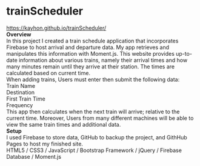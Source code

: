 # trainScheduler<br>
https://kayhon.github.io/trainScheduler/<br>
<strong>Overview</strong><br>
In this project I created a train schedule application that 
incorporates Firebase to host arrival and departure data. My 
app retrieves and manipulates this information with Moment.js. 
This website provides up-to-date information about various trains, 
namely their arrival times and how many minutes remain until they 
arrive at their station. The times are calculated based on current 
time.<br>
When adding trains, Users must enter then submit the following data:<br>
Train Name<br>
Destination<br>
First Train Time<br>
Frequency<br>
This app then calculates when the next train will arrive; relative
to the current time. Moreover, Users from many different machines 
will be able to view the same train times and additional data.<br>
<strong>Setup</strong><br>
I used Firebase to store data, GitHub to backup the project, and GithHub Pages to host my finished site.<br>
HTML5 / CSS3 / JavaScript / Bootstrap Framework / jQuery / Firebase Database / Moment.js
